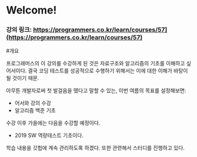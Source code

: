 Welcome!
========

### 강의 링크: https://programmers.co.kr/learn/courses/57](https://programmers.co.kr/learn/courses/57)

#개요

프로그래머스의 이 강의를 수강하게 된 것은 자료구조와 알고리즘의 기초를 이해하고 싶어서이다. 결국 코딩 테스트를 성공적으로 수행하기 위해서는 이에 대한 이해가 바탕이 될 것이기 때문. 

아무튼 개발자로써 첫 발걸음을 뗐다고 말할 수 있는, 이번 여름의 목표를 설정해보면:

- 어서와 강의 수강
- 알고리즘 백준 기초

수강 이후 가을에는 다음을 수강할 예정이다.
- 2019 SW 역량테스트 기초이다.

학습 내용을 깃헙에 계속 관리하도록 하겠다. 또한 관련해서 스터디를 진행하고 있다.